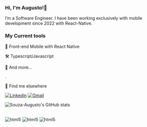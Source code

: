 ### Hi, I'm Augusto!👋

I’m a Software Engineer. I have been working exclusively with mobile development since 2022 with React-Native.

### My Current tools


📲 Front-end Mobile with React Native

🛠️ Typescript/Javascript

🧰 And more...

.

💬 Find me elsewhere


[![Linkedin](https://img.shields.io/badge/LinkedIn-0077B5?style=for-the-badge&logo=linkedin&logoColor=white)](https://www.linkedin.com/in/augusto-souza-b20b4b234?lipi=urn%3Ali%3Apage%3Ad_flagship3_profile_view_base_contact_details%3BqI3Ze9DUQ3G%2By%2FAK1rJIRA%3D%3D)
[![Gmail](https://img.shields.io/badge/Gmail-D14836?style=for-the-badge&logo=gmail&logoColor=white)](https://mail.google.com/mail/u/0/#inbox)

![Souza-Augusto's GitHub stats](https://github-readme-stats.vercel.app/api?username=Souza-Augusto&show_icons=true&theme=radical)


<div style="display: inline_block"><br/>
<Img align="center" alt="html5" src="https://img.shields.io/badge/JavaScript-323330?style=for-the-badge&logo=javascript&logoColor=F7DF1E">
<Img align="center" alt="html5" src="https://img.shields.io/badge/TypeScript-007ACC?style=for-the-badge&logo=typescript&logoColor=white">
<Img align="center" alt="html5" src="https://img.shields.io/badge/React_Native-20232A?style=for-the-badge&logo=react&logoColor=61DAFB">
</div>

